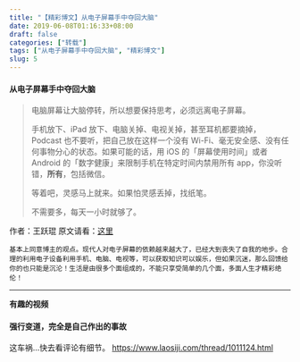 ```yaml
---
title: "【精彩博文】从电子屏幕手中夺回大脑"
date: 2019-06-08T01:16:33+08:00
draft: false
categories: ["转载"]
tags: ["从电子屏幕手中夺回大脑", "精彩博文"]
slug: 5
---
```




#### 从电子屏幕手中夺回大脑

> 电脑屏幕让大脑停转，所以想要保持思考，必须远离电子屏幕。
>
> 手机放下、iPad 放下、电脑关掉、电视关掉，甚至耳机都要摘掉，Podcast 也不要听，把自己放在这样一个没有 Wi-Fi、毫无安全感、没有任何事物分心的状态。如果可能的话，用 iOS 的「屏幕使用时间」或者 Android 的「数字健康」来限制手机在特定时间内禁用所有 app，你没听错，**所有**，包括微信。
>
> 等着吧，灵感马上就来。如果怕灵感丢掉，找纸笔。
>
> 不需要多，每天一小时就够了。

作者：王跃琨    原文请看：[这里](https://frankseptillion.com/2019/05/13/从电子屏幕手中夺回大脑/)

`基本上同意博主的观点。现代人对电子屏幕的依赖越来越大了，已经大到丧失了自我的地步。合理的利用电子设备利用手机、电脑、电视等，可以获取知识可以娱乐，但如果沉迷，那么回馈给你的也只能是沉沦！生活是由很多个面组成的，不能只享受简单的几个面，多面人生才精彩绝伦！`

---

**有趣的视频**

#### 强行变道，完全是自己作出的事故

这车祸...快去看评论有细节。  <https://www.laosiji.com/thread/1011124.html>

